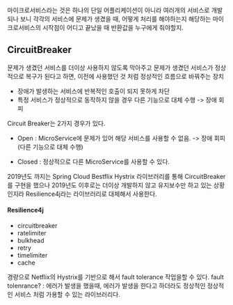 마이크로서비스라는 것은 하나의 단일 어플리케이션이 아니라 여러개의 서비스로 개발되나 보니
각각의 서비스에 문제가 생겼을 때, 어떻게 처리를 해야하는지 해당하는 마이크로서비스의 시작점이 어디고
끝났을 때 반환값을 누구에게 줘야할지.

## CircuitBreaker

문제가 생겼던 서비스를 더이상 사용하지 않도록 막아주고 문제가 생겼던 서비스가 정상적으로 복구가 된다고 하면,
이전에 사용했던 것 처럼 정상적인 흐름으로 바꿔주는 장치

- 장애가 발생하는 서비스에 반복적인 호출이 되지 못하게 차단
- 특정 서비스가 정상적으로 동작하지 않을 경우 다른 기능으로 대체 수행 -> 장애 회피

Circuit Breaker는 2가지 경우가 있다.

- Open
  : MicroService에 문제가 있어 해당 서비스를 사용할 수 없음.
  -> 장애 회피(다른 기능으로 대체 수행)

- Closed
  : 정상적으로 다른 MicroService를 사용할 수 있다.

2019년도 까지는 Spring Cloud Bestflix Hystrix 라이브러리를 통해 CircuitBreaker를 구현을 했으나
2019년도 이후로는 더이상 개발하지 않고 유지보수만 하고 있는 상황인지라
Resilience4j라는 라이브러리로 대체해서 사용한다.

#### Resilience4j

- circuitbreaker
- ratelimiter
- bulkhead
- retry
- timelimiter
- cache

경량으로 Netflix의 Hystrix를 기반으로 해서 fault tolerance 작업을할 수 있다.
fault tolenrance?
: 에러가 발생을 했을때, 에러가 발생을 한다고 하더라도 정상적인
정상적인 서비스 처럼 가용할 수 있는 라이브러리다.
